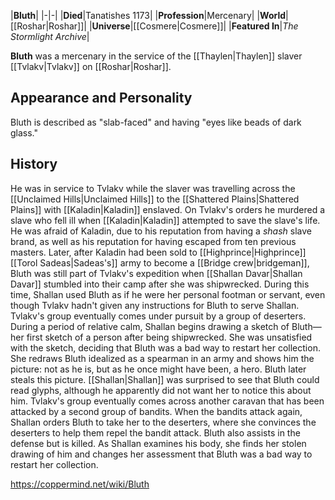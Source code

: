 |**Bluth**|
|-|-|
|**Died**|Tanatishes 1173|
|**Profession**|Mercenary|
|**World**|[[Roshar\|Roshar]]|
|**Universe**|[[Cosmere\|Cosmere]]|
|**Featured In**|*The Stormlight Archive*|

**Bluth** was a mercenary in the service of the [[Thaylen\|Thaylen]] slaver [[Tvlakv\|Tvlakv]] on [[Roshar\|Roshar]].

## Appearance and Personality
Bluth is described as "slab-faced" and having "eyes like beads of dark glass."

## History
He was in service to Tvlakv while the slaver was travelling across the [[Unclaimed Hills\|Unclaimed Hills]] to the [[Shattered Plains\|Shattered Plains]] with [[Kaladin\|Kaladin]] enslaved. On Tvlakv's orders he murdered a slave who fell ill when [[Kaladin\|Kaladin]] attempted to save the slave's life. He was afraid of Kaladin, due to his reputation from having a *shash* slave brand, as well as his reputation for having escaped from ten previous masters.
Later, after Kaladin had been sold to [[Highprince\|Highprince]] [[Torol Sadeas\|Sadeas's]] army to become a [[Bridge crew\|bridgeman]], Bluth was still part of Tvlakv's expedition when [[Shallan Davar\|Shallan Davar]] stumbled into their camp after she was shipwrecked. During this time, Shallan used Bluth as if he were her personal footman or servant, even though Tvlakv hadn't given any instructions for Bluth to serve Shallan.
Tvlakv's group eventually comes under pursuit by a group of deserters. During a period of relative calm, Shallan begins drawing a sketch of Bluth—her first sketch of a person after being shipwrecked. She was unsatisfied with the sketch, deciding that Bluth was a bad way to restart her collection. She redraws Bluth idealized as a spearman in an army and shows him the picture: not as he is, but as he once might have been, a hero. Bluth later steals this picture.
[[Shallan\|Shallan]] was surprised to see that Bluth could read glyphs, although he apparently did not want her to notice this about him.
Tvlakv's group eventually comes across another caravan that has been attacked by a second group of bandits. When the bandits attack again, Shallan orders Bluth to take her to the deserters, where she convinces the deserters to help them repel the bandit attack. Bluth also assists in the defense but is killed. As Shallan examines his body, she finds her stolen drawing of him and changes her assessment that Bluth was a bad way to restart her collection.



https://coppermind.net/wiki/Bluth